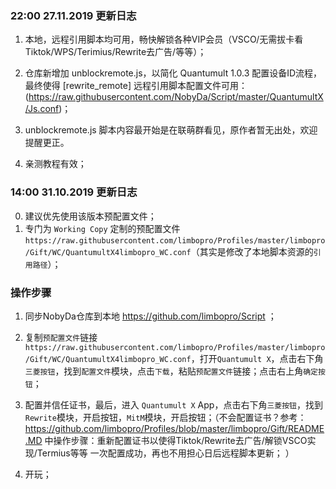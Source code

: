 ### 22:00 27.11.2019 更新日志
1. 本地，远程引用脚本均可用，畅快解锁各种VIP会员（VSCO/无需拔卡看Tiktok/WPS/Terimius/Rewrite去广告/等等）；

2. 仓库新增加 unblockremote.js，以简化 Quantumult 1.0.3 配置设备ID流程，最终使得 [rewrite_remote] 远程引用脚本配置文件可用：(https://raw.githubusercontent.com/NobyDa/Script/master/QuantumultX/Js.conf)；

3. unblockremote.js 脚本内容最开始是在联萌群看见，原作者暂无出处，欢迎提醒更正。

4. 亲测教程有效；

### 14:00 31.10.2019 更新日志
0. 建议优先使用该版本预配置文件；
1. 专门为 `Working Copy` 定制的预配置文件 `https://raw.githubusercontent.com/limbopro/Profiles/master/limbopro/Gift/WC/QuantumultX4limbopro_WC.conf`（其实是修改了本地脚本资源的`引用路径`）；

### 操作步骤

1. 同步NobyDa仓库到本地 https://github.com/limbopro/Script ；

2. 复制`预配置文件`链接`https://raw.githubusercontent.com/limbopro/Profiles/master/limbopro/Gift/WC/QuantumultX4limbopro_WC.conf`，打开`Quantumult X`，点击右下角`三菱按钮`，找到`配置文件`模块，点击`下载`，粘贴`预配置文件`链接；点击右上角`确定按钮`；


3. 配置并信任证书，最后，进入 `Quantumult X` App，点击右下角`三菱按钮`，找到`Rewrite`模块，开启按钮，`MitM`模块，开启按钮；（不会配置证书？参考：https://github.com/limbopro/Profiles/blob/master/limbopro/Gift/README.MD 中操作步骤：重新配置证书以使得Tiktok/Rewrite去广告/解锁VSCO实现/Termius等等 一次配置成功，再也不用担心日后远程脚本更新； ）

4. 开玩；
